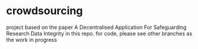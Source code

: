 # crowdsourcing

project based on the paper A Decentralised Application For Safeguarding Research Data Integrity in this repo. for code, please see other branches as the work in progress
